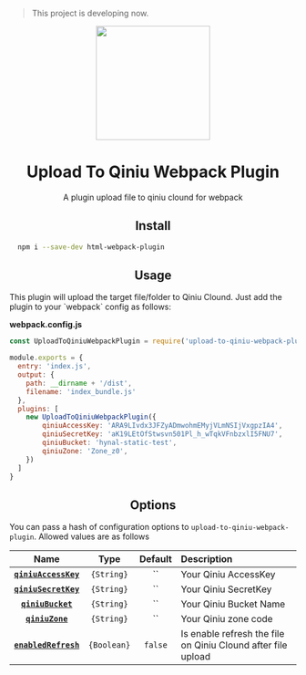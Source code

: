 > This project is developing now.

<div align="center">
  <a href="https://github.com/webpack/webpack">
    <img width="200" height="200"
      src="https://webpack.js.org/assets/icon-square-big.svg">
  </a>
  <h1>Upload To Qiniu Webpack Plugin</h1>
  <p>A plugin upload file to qiniu clound for webpack</p>
</div>

<h2 align="center">Install</h2>

```bash
  npm i --save-dev html-webpack-plugin
```

<!-- ```bash
  yarn add --dev html-webpack-plugin
``` -->


<h2 align="center">Usage</h2>
This plugin will upload the target file/folder to Qiniu Clound. Just add the plugin to your `webpack`
config as follows:

**webpack.config.js**
```js
const UploadToQiniuWebpackPlugin = require('upload-to-qiniu-webpack-plugin');

module.exports = {
  entry: 'index.js',
  output: {
    path: __dirname + '/dist',
    filename: 'index_bundle.js'
  },
  plugins: [
    new UploadToQiniuWebpackPlugin({
        qiniuAccessKey: 'ARA9LIvdx3JFZyADmwohmEMyjVLmNSIjVxgpzIA4',
        qiniuSecretKey: 'aK19LEtOfStwsvn501Pl_h_wTqkVFnbzxlI5FNU7',
        qiniuBucket: 'hynal-static-test',
        qiniuZone: 'Zone_z0',
    })
  ]
}
```

<h2 align="center">Options</h2>

You can pass a hash of configuration options to `upload-to-qiniu-webpack-plugin`.
Allowed values are as follows

|Name|Type|Default|Description|
|:--:|:--:|:-----:|:----------|
|**[`qiniuAccessKey`](#)**|`{String}`|``| Your Qiniu AccessKey |
|**[`qiniuSecretKey`](#)**|`{String}`|``| Your Qiniu SecretKey |
|**[`qiniuBucket`](#)**|`{String}`|``| Your Qiniu Bucket Name |
|**[`qiniuZone`](#)**|`{String}`|``| Your Qiniu zone code |
|**[`enabledRefresh`](#)**|`{Boolean}`|`false`| Is enable refresh the file on Qiniu Clound after file upload|
